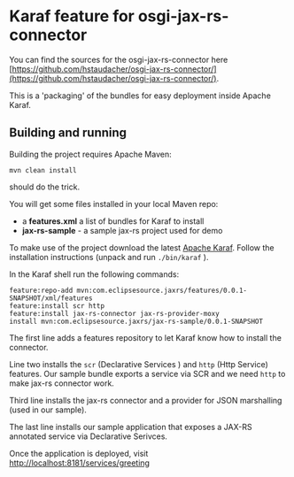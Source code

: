 # Karaf feature for osgi-jax-rs-connector
You can find the sources for the osgi-jax-rs-connector here [https://github.com/hstaudacher/osgi-jax-rs-connector/](https://github.com/hstaudacher/osgi-jax-rs-connector/).

This is a 'packaging' of the bundles for easy deployment inside Apache Karaf.

## Building and running
Building the project requires Apache Maven:
```
mvn clean install
```
should do the trick.

You will get some files installed in your local Maven repo:

* a **features.xml** a list of bundles for Karaf to install
* **jax-rs-sample** - a sample jax-rs project used for demo

To make use of the project download the latest [Apache Karaf](http://karaf.apache.org/). Follow the installation instructions (unpack and run `./bin/karaf` ).

In the Karaf shell run the following commands:
```
feature:repo-add mvn:com.eclipsesource.jaxrs/features/0.0.1-SNAPSHOT/xml/features
feature:install scr http
feature:install jax-rs-connector jax-rs-provider-moxy
install mvn:com.eclipsesource.jaxrs/jax-rs-sample/0.0.1-SNAPSHOT
```

The first line adds a features repository to let Karaf know how to install the connector.

Line two installs the `scr` (Declarative Services ) and `http` (Http Service) features. Our sample bundle exports a service via SCR and we need `http` to make jax-rs connector work.

Third line installs the jax-rs connector and a provider for JSON marshalling (used in our sample).

The last line installs our sample application that exposes a JAX-RS annotated service via Declarative Serivces.

Once the application is deployed, visit  [http://localhost:8181/services/greeting](http://localhost:8181/services/greeting)
